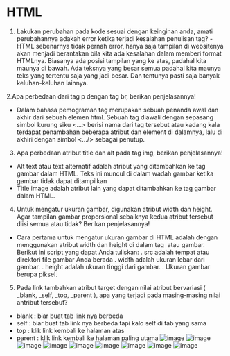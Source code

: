 # HTML
1. Lakukan perubahan pada kode sesuai dengan keinginan anda, amati perubahannya adakah error ketika terjadi kesalahan penulisan tag?
-HTML sebenarnya tidak pernah error, hanya saja tampilan di websitenya akan menjadi berantakan bila kita ada kesalahan dalam memberi format HTMLnya. Biasanya ada posisi tampilan yang ke atas, padahal kita maunya di bawah. Ada teksnya yang besar semua padahal kita maunya teks yang tertentu saja yang jadi besar. Dan tentunya pasti saja banyak keluhan-keluhan lainnya.

2.Apa perbedaan dari tag p dengan tag br, berikan penjelasannya!
- Dalam bahasa pemograman tag merupakan sebuah penanda awal dan akhir dari sebuah elemen html. Sebuah tag diawali dengan sepasang simbol kurung siku <...> berisi nama dari tag tersebut atau kadang kala terdapat penambahan beberapa atribut dan element di dalamnya, lalu di akhiri dengan simbol <.../> sebagai penutup.
3. Apa perbedaan atribut title dan alt pada tag img, berikan penjelasannya!
- Alt text atau text alternatif adalah atribut yang ditambahkan ke tag gambar dalam HTML. Teks ini muncul di dalam wadah gambar ketika gambar tidak dapat ditampilkan
- Title image adalah atribut lain yang dapat ditambahkan ke tag gambar dalam HTML.
4. Untuk mengatur ukuran gambar, digunakan atribut width dan height. Agar tampilan gambar proporsional sebaiknya kedua atribut tersebut diisi semua atau tidak? Berikan penjelasannya!
- Cara pertama untuk mengatur ukuran gambar di HTML adalah dengan menggunakan atribut width dan height di dalam tag <img> atau gambar. Berikut ini script yang dapat Anda tuliskan:
. src adalah tempat atau direktori file gambar Anda berada
. width adalah ukuran lebar dari gambar.
. height adalah ukuran tinggi dari gambar.
. Ukuran gambar berupa piksel.
5. Pada link tambahkan atribut target dengan nilai atribut bervariasi ( _blank, _self, _top, _parent ), apa yang terjadi pada masing-masing nilai antribut tersebut?
- blank : biar buat tab link nya berbeda
- self : biar buat tab link nya berbeda tapi kalo self di tab yang sama 
- top : klik link kembali ke halaman atas
- parent : klik link kembali ke halaman paling utama 
![image](https://user-images.githubusercontent.com/101645216/158394197-07515397-650d-40d6-8bce-b8574e9f3155.png)
![image](https://user-images.githubusercontent.com/101645216/158394257-a7e5a34b-fe0f-4b62-8240-88bc2bc43c4b.png)
![image](https://user-images.githubusercontent.com/101645216/158394337-a1effb79-b724-4754-85a2-1544d5073cba.png)
![image](https://user-images.githubusercontent.com/101645216/158394408-3da3f813-45e8-40f5-9343-4fd7d487a18f.png)
![image](https://user-images.githubusercontent.com/101645216/158394480-9a549f8d-068f-46ff-8a06-aedd8078dd7e.png)
![image](https://user-images.githubusercontent.com/101645216/158394538-122fcbc0-ada2-476c-bcd6-62e19971d348.png)
![image](https://user-images.githubusercontent.com/101645216/158394567-d88728dc-e819-4fd2-abe0-49981d9c9c2a.png)
![image](https://user-images.githubusercontent.com/101645216/158394641-5745f51c-ecea-40e4-a670-86da6bb5d9e3.png)
![image](https://user-images.githubusercontent.com/101645216/158394670-4c219fbb-c1af-4b6f-9804-951eb8131651.png)
